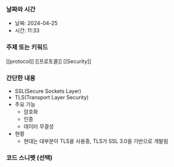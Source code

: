 ### 날짜와 시간

- 날짜: 2024-04-25
- 시간: 11:33

### 주제 또는 키워드
[[protocol]]
[[프로토콜]]
[[Security]]
### 간단한 내용
- SSL(Secure Sockets Layer)
- TLS(Transport Layer Security)
- 주요 기능
	- 암호화
	- 인증
	- 데이터 무결성
- 현황
	- 현대는 대부분이 TLS을 사용중, TLS가 SSL 3.0을 기반으로 개발됨
### 코드 스니펫 (선택)

```typescript
```
